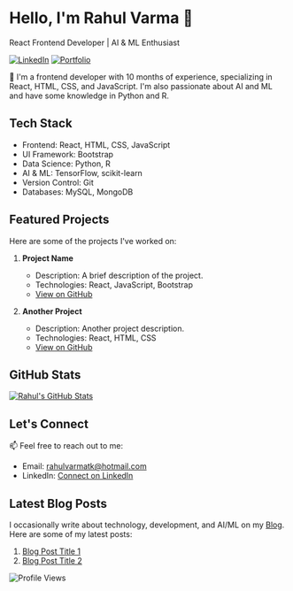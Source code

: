 <!-- Your Name and Introduction -->
# Hello, I'm Rahul Varma 👋
React Frontend Developer | AI & ML Enthusiast

[![LinkedIn](https://img.shields.io/badge/LinkedIn-Connect%20with%20Me-blue?style=for-the-badge&logo=linkedin)](https://www.linkedin.com/in/your-linkedin-profile)
[![Portfolio](https://img.shields.io/badge/Portfolio-Check%20My%20Work-brightgreen?style=for-the-badge)](https://your-portfolio.com)

<!-- Summary -->
🚀 I'm a frontend developer with 10 months of experience, specializing in React, HTML, CSS, and JavaScript. I'm also passionate about AI and ML and have some knowledge in Python and R.

<!-- Tech Stack -->
## Tech Stack
- Frontend: React, HTML, CSS, JavaScript
- UI Framework: Bootstrap
- Data Science: Python, R
- AI & ML: TensorFlow, scikit-learn
- Version Control: Git
- Databases: MySQL, MongoDB

<!-- Featured Projects -->
## Featured Projects
Here are some of the projects I've worked on:

1. **Project Name**
   - Description: A brief description of the project.
   - Technologies: React, JavaScript, Bootstrap
   - [View on GitHub](link-to-github-repo)

2. **Another Project**
   - Description: Another project description.
   - Technologies: React, HTML, CSS
   - [View on GitHub](link-to-github-repo)

<!-- GitHub Stats -->
## GitHub Stats
[![Rahul's GitHub Stats](https://github-readme-stats.vercel.app/api?username=your-github-username&show_icons=true&count_private=true&theme=dark)](https://github.com/anuraghazra/github-readme-stats)

<!-- Contact Me -->
## Let's Connect
📫 Feel free to reach out to me:
- Email: rahulvarmatk@hotmail.com
- LinkedIn: [Connect on LinkedIn](https://www.linkedin.com/in/your-linkedin-profile)

<!-- Latest Blog Posts -->
## Latest Blog Posts
I occasionally write about technology, development, and AI/ML on my [Blog](https://your-blog.com). Here are some of my latest posts:

1. [Blog Post Title 1](https://your-blog.com/post-1)
2. [Blog Post Title 2](https://your-blog.com/post-2)

<!-- Footer -->
![Profile Views](https://komarev.com/ghpvc/?username=your-github-username)

<!-- You can customize and add more sections as needed. -->
